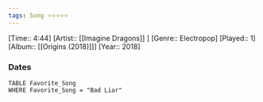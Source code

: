```yaml
---
tags: Song ⭐⭐⭐⭐⭐ 
---
```

[Time:: 4:44]
[Artist:: [[Imagine Dragons]] ]
[Genre:: Electropop]
[Played:: 1]
[Album:: [[Origins (2018)]]]
[Year:: 2018]
### Dates
````dataview
TABLE Favorite_Song
WHERE Favorite_Song = "Bad Liar"
````